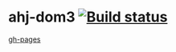 # ahj-dom3 [![Build status](https://ci.appveyor.com/api/projects/status/l5v6lmpi411wi77p/branch/main?svg=true)](https://ci.appveyor.com/project/barsich/ahj-dom3/branch/main)
[gh-pages](https://barsich.github.io/ahj-dom3/)